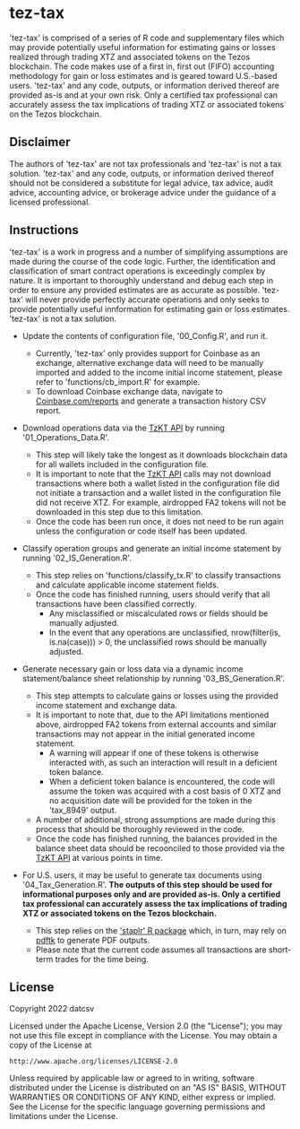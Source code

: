 # tez-tax

'tez-tax' is comprised of a series of R code and supplementary files which may provide potentially useful information for estimating gains or losses realized through trading XTZ and associated tokens on the Tezos blockchain. The code makes use of a first in, first out (FIFO) accounting methodology for gain or loss estimates and is geared toward U.S.-based users. 'tez-tax' and any code, outputs, or information derived thereof are provided as-is and at your own risk. Only a certified tax professional can accurately assess the tax implications of trading XTZ or associated tokens on the Tezos blockchain. 

## Disclaimer

The authors of 'tez-tax' are not tax professionals and 'tez-tax' is not a tax solution. 'tez-tax' and any code, outputs, or information derived thereof should not be considered a substitute for legal advice, tax advice, audit advice, accounting advice, or brokerage advice under the guidance of a licensed professional. 

## Instructions

'tez-tax' is a work in progress and a number of simplifying assumptions are made during the course of the code logic. Further, the identification and classification of smart contract operations is exceedingly complex by nature. It is important to thoroughly understand and debug each step in order to ensure any provided estimates are as accurate as possible. 'tez-tax' will never provide perfectly accurate operations and only seeks to provide potentially useful innformation for estimating gain or loss estimates. 'tez-tax' is not a tax solution.

* Update the contents of configuration file, '00_Config.R', and run it.
	+ Currently, 'tez-tax' only provides support for Coinbase as an exchange, alternative exchange data will need to be manually imported and added to the income initial income statement, please refer to 'functions/cb_import.R' for example. 
	+ To download Coinbase exchange data, navigate to [Coinbase.com/reports](https://www.coinbase.com/reports) and generate a transaction history CSV report. 

* Download operations data via the [TzKT API](https://api.tzkt.io/) by running '01_Operations_Data.R'.
	+ This step will likely take the longest as it downloads blockchain data for all wallets included in the configuration file.
	+ It is important to note that the [TzKT API](https://api.tzkt.io/) calls may not download transactions where both a wallet listed in the configuration file did not initiate a transaction and a wallet listed in the configuration file did not receive XTZ. For example, airdropped FA2 tokens will not be downloaded in this step due to this limitation. 
	+ Once the code has been run once, it does not need to be run again unless the configuration or code itself has been updated.

* Classify operation groups and generate an initial income statement by running '02_IS_Generation.R'.
	+ This step relies on 'functions/classify_tx.R' to classify transactions and calculate applicable income statement fields.  
	+ Once the code has finished running, users should verify that all transactions have been classified correctly. 
		+ Any misclassified or miscalculated rows or fields should be manually adjusted. 
		+ In the event that any operations are unclassified, nrow(filter(is, is.na(case))) > 0, the unclassified rows should be manually adjusted.

*  Generate necessary gain or loss data via a dynamic income statement/balance sheet relationship by running '03_BS_Generation.R'. 
	+ This step attempts to calculate gains or losses using the provided income statement and exchange data. 
	+ It is important to note that, due to the API limitations mentioned above, airdropped FA2 tokens from external accounts and similar transactions may not appear in the initial generated income statement. 
		+ A warning will appear if one of these tokens is otherwise interacted with, as such an interaction will result in a deficient token balance. 
		+ When a deficient token balance is encountered, the code will assume the token was acquired with a cost basis of 0 XTZ and no acquisition date will be provided for the token in the 'tax_8949' output. 
	+ A number of additional, strong assumptions are made during this process that should be thoroughly reviewed in the code.
	+ Once the code has finished running, the balances provided in the balance sheet data should be recoonciled to those provided via the [TzKT API](https://api.tzkt.io/) at various points in time. 
	
* For U.S. users, it may be useful to generate tax documents using '04_Tax_Generation.R'. **The outputs of this step should be used for informational purposes only and are provided as-is. Only a certified tax professional can accurately assess the tax implications of trading XTZ or associated tokens on the Tezos blockchain.**
	+ This step relies on the ['staplr' R package](https://cran.r-project.org/web/packages/staplr/index.html) which, in turn, may rely on [pdftk](https://www.pdflabs.com/tools/pdftk-the-pdf-toolkit/) to generate PDF outputs.
	+ Please note that the current code assumes all transactions are short-term trades for the time being. 

## License

Copyright 2022 datcsv

Licensed under the Apache License, Version 2.0 (the "License");
you may not use this file except in compliance with the License.
You may obtain a copy of the License at

```http://www.apache.org/licenses/LICENSE-2.0```

Unless required by applicable law or agreed to in writing, software
distributed under the License is distributed on an "AS IS" BASIS,
WITHOUT WARRANTIES OR CONDITIONS OF ANY KIND, either express or implied.
See the License for the specific language governing permissions and
limitations under the License. 

